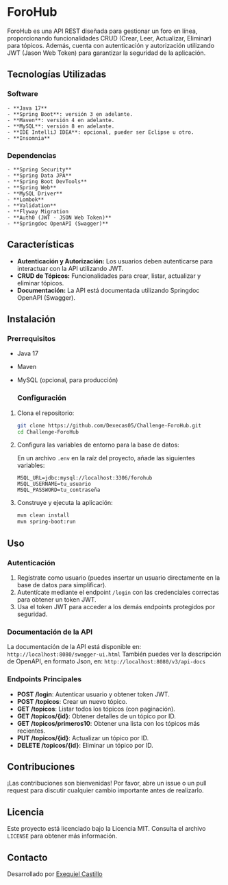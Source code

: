 # ForoHub

ForoHub es una API REST diseñada para gestionar un foro en línea, proporcionando funcionalidades CRUD (Crear, Leer, Actualizar, Eliminar) para tópicos. 
Además, cuenta con autenticación y autorización utilizando JWT (Jason Web Token) para garantizar la seguridad de la aplicación.

## Tecnologías Utilizadas

  ### Software
  
    - **Java 17**
    - **Spring Boot**: versión 3 en adelante.
    - **Maven**: versión 4 en adelante.
    - **MySQL**: versión 8 en adelante.
    - **IDE IntelliJ IDEA**: opcional, pueder ser Eclipse u otro.
    - **Insomnia**
    
  ### Dependencias

    - **Spring Security**
    - **Spring Data JPA**
    - **Spring Boot DevTools**
    - **Spring Web**
    - **MySQL Driver**
    - **Lombok**
    - **Validation**
    - **Flyway Migration
    - **Auth0 (JWT - JSON Web Token)**
    - **Springdoc OpenAPI (Swagger)** 

## Características

- **Autenticación y Autorización:** Los usuarios deben autenticarse para interactuar con la API utilizando JWT.
- **CRUD de Tópicos:** Funcionalidades para crear, listar, actualizar y eliminar tópicos.
- **Documentación:** La API está documentada utilizando Springdoc OpenAPI (Swagger).

## Instalación

  ### Prerrequisitos

- Java 17
- Maven
- MySQL (opcional, para producción)

  ### Configuración

1. Clona el repositorio:

   ```sh
   git clone https://github.com/Dexecas05/Challenge-ForoHub.git
   cd Challenge-ForoHub
   ```

2. Configura las variables de entorno para la base de datos:

   En un archivo `.env` en la raíz del proyecto, añade las siguientes variables:

   ```plaintext
   MSQL_URL=jdbc:mysql://localhost:3306/forohub
   MSQL_USERNAME=tu_usuario
   MSQL_PASSWORD=tu_contraseña
   ```

3. Construye y ejecuta la aplicación:

   ```sh
   mvn clean install
   mvn spring-boot:run
   ```

## Uso

  ### Autenticación

1. Regístrate como usuario (puedes insertar un usuario directamente en la base de datos para simplificar).
2. Autentícate mediante el endpoint `/login` con las credenciales correctas para obtener un token JWT.
3. Usa el token JWT para acceder a los demás endpoints protegidos por seguridad.

  ### Documentación de la API

La documentación de la API está disponible en: `http://localhost:8080/swagger-ui.html` 
También puedes ver la descripción de OpenAPI, en formato Json, en: `http://localhost:8080/v3/api-docs` 

  ### Endpoints Principales

- **POST /login**: Autenticar usuario y obtener token JWT.
- **POST /topicos**: Crear un nuevo tópico.
- **GET /topicos**: Listar todos los tópicos (con paginación).
- **GET /topicos/{id}**: Obtener detalles de un tópico por ID.
- **GET /topicos/primeros10**: Obtener una lista con los tópicos más recientes.
- **PUT /topicos/{id}**: Actualizar un tópico por ID.
- **DELETE /topicos/{id}**: Eliminar un tópico por ID.

## Contribuciones

¡Las contribuciones son bienvenidas! Por favor, abre un issue o un pull request para discutir cualquier cambio importante antes de realizarlo.

## Licencia

Este proyecto está licenciado bajo la Licencia MIT. Consulta el archivo `LICENSE` para obtener más información.

## Contacto

Desarrollado por [Exequiel Castillo](mailto:execas.dec@gmail.com)
